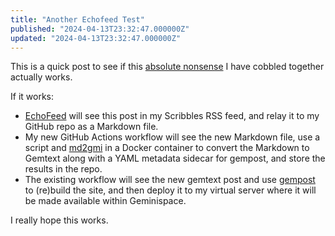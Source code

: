 ```yaml
---
title: "Another Echofeed Test"
published: "2024-04-13T23:32:47.000000Z"
updated: "2024-04-13T23:32:47.000000Z"
---
```


This is a quick post to see if this [absolute nonsense](https://github.com/jbowdre/capsule/blob/main/.github/workflows/markdown2gempost.yml) I have cobbled together actually works.  
  
If it works:

- [EchoFeed](https://echofeed.app/) will see this post in my Scribbles RSS feed, and relay it to my GitHub repo as a Markdown file.
- My new GitHub Actions workflow will see the new Markdown file, use a script and [md2gmi](https://github.com/n0x1m/md2gmi) in a Docker container to convert the Markdown to Gemtext along with a YAML metadata sidecar for gempost, and store the results in the repo.
- The existing workflow will see the new gemtext post and use [gempost](https://github.com/justlark/gempost) to (re)build the site, and then deploy it to my virtual server where it will be made available within Geminispace.

I really hope this works.